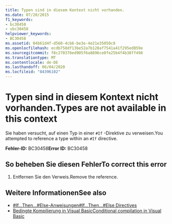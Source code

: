 ```yaml
---
title: Typen sind in diesem Kontext nicht vorhanden.
ms.date: 07/20/2015
f1_keywords:
- bc30458
- vbc30458
helpviewer_keywords:
- BC30458
ms.assetid: 04b61d4f-d560-4cb6-be3e-4e21e35050c8
ms.openlocfilehash: ecdb758df13be52a7b128af7541a41f295ed859e
ms.sourcegitcommit: f8c270376ed905f6a8896ce0fe25b4f4b38ff498
ms.translationtype: MT
ms.contentlocale: de-DE
ms.lasthandoff: 06/04/2020
ms.locfileid: "84396102"
---
```

# <a name="types-are-not-available-in-this-context"></a><span data-ttu-id="47ebb-102">Typen sind in diesem Kontext nicht vorhanden.</span><span class="sxs-lookup"><span data-stu-id="47ebb-102">Types are not available in this context</span></span>
<span data-ttu-id="47ebb-103">Sie haben versucht, auf einen Typ in einer `#If` -Direktive zu verweisen.</span><span class="sxs-lookup"><span data-stu-id="47ebb-103">You attempted to reference a type within an `#If` directive.</span></span>  
  
 <span data-ttu-id="47ebb-104">**Fehler-ID:** BC30458</span><span class="sxs-lookup"><span data-stu-id="47ebb-104">**Error ID:** BC30458</span></span>  
  
## <a name="to-correct-this-error"></a><span data-ttu-id="47ebb-105">So beheben Sie diesen Fehler</span><span class="sxs-lookup"><span data-stu-id="47ebb-105">To correct this error</span></span>  
  
1. <span data-ttu-id="47ebb-106">Entfernen Sie den Verweis.</span><span class="sxs-lookup"><span data-stu-id="47ebb-106">Remove the reference.</span></span>  
  
## <a name="see-also"></a><span data-ttu-id="47ebb-107">Weitere Informationen</span><span class="sxs-lookup"><span data-stu-id="47ebb-107">See also</span></span>

- [<span data-ttu-id="47ebb-108">#If...Then...#Else-Anweisungen</span><span class="sxs-lookup"><span data-stu-id="47ebb-108">#If...Then...#Else Directives</span></span>](../language-reference/directives/if-then-else-directives.md)
- [<span data-ttu-id="47ebb-109">Bedingte Kompilierung in Visual Basic</span><span class="sxs-lookup"><span data-stu-id="47ebb-109">Conditional compilation in Visual Basic</span></span>](../programming-guide/program-structure/conditional-compilation.md)
